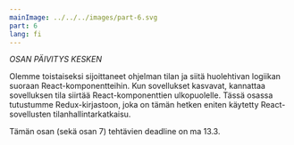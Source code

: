 ```yaml
---
mainImage: ../../../images/part-6.svg
part: 6
lang: fi
---
```


<div class="intro">

_OSAN PÄIVITYS KESKEN_

Olemme toistaiseksi sijoittaneet ohjelman tilan ja siitä huolehtivan logiikan suoraan React-komponentteihin. Kun sovellukset kasvavat, kannattaa sovelluksen tila siirtää React-komponenttien ulkopuolelle. Tässä osassa tutustumme Redux-kirjastoon, joka on tämän hetken eniten käytetty React-sovellusten tilanhallintarkatkaisu.

Tämän osan (sekä osan 7) tehtävien deadline on ma 13.3.

</div>
